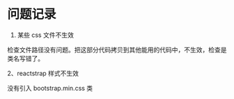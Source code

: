 # 问题记录

1. 某些 css 文件不生效

检查文件路径没有问题。把这部分代码拷贝到其他能用的代码中，不生效，检查是类名写错了。

2、reactstrap 样式不生效

没有引入 bootstrap.min.css 类

